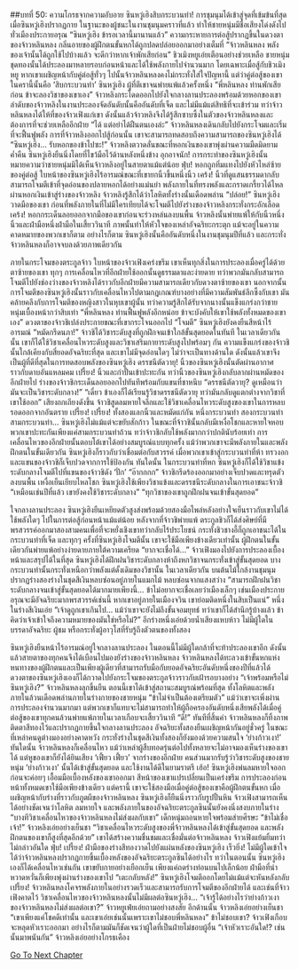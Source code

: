 ##บทที่ 50: ความโกรธจากความอับอาย
ซินหวู่เฮิงสิบกระบวนท่า!
การชุมนุมได้เข้าสู่จุดที่เข้มข้นที่สุดเมื่อซินหวู่เฮิงปรากฏกาย ในฐานะของผู้ชนะในงานชุมนุมคราวที่แล้ว ทำให้ชายหนุ่มมีชื่อเสียงโด่งดังไปทั่วเมืองประกายอรุณ
“ซินหวู่เฮิง ข้ารอเวลานี้มานานแล้ว” ความกระหายการต่อสู้ปรากฏขึ้นในดวงตาของจ้าวหลินหลง กลิ่นอายของผู้ฝึกตนขั้นหกได้ถูกปลดปล่อยออกมาอย่างเต็มที่
“จ้าวหลินหลง พลังของเจ้านั้นได้ถูกใช้ไปบ้างแล้ว จะดีกว่าหากเจ้าพักเสียก่อน” ชิวเมิงหยูเอ่ยเตือนอย่างช่วยเหลือ
ชายหนุ่มชุดทองนั้นได้ประลองมาหลายรอบก่อนหน้าและได้ใช้พลังกายไปจำนวนมาก โดยเฉพาะเมื่อสู้กับชิวเมิงหยู หากเขาเผชิญหน้ากับคู่ต่อสู้ทั่วๆ ไปนั้นจ้าวหลินหลงคงไม่กระทั่งใส่ใจปัญหานี้ แต่ว่าคู่ต่อสู้ของเขาในครานี้นั้นคือ ‘สิบกระบวนท่า’ ซินหวู่เฮิง ผู้ที่ตีเขาจนพ่ายแพ้แล้วครั้งหนึ่ง
“พี่หลินหลง ท่านพักเสียก่อน ข้าจะลองวิชาของเขาเอง” จ้าวหลิงกระโดดออกไปยังใจกลางลานประลองพร้อมด้วยหอกของเขา
ลำดับของจ้าวหลิงในงานประลองจัดอันดับนั้นคืออันดับที่เจ็ด และไม่มีแม้แต่สิทธิที่จะเข้าร่วม ทว่าจ้าวหลินหลงได้ให้ที่ของจ้าวเฟิงแก่เขา ดังนั้นแล้วจ้าวหลิงจึงได้รู้สึกซาบซึ้งในตัวของจ้าวหลินหลงและต้องการที่จะช่วยเหลืออีกฝ่าย
“ได้ แต่อย่าได้ฝืนตนเองล่ะ” จ้าวหลินหลงเดินกลับไปยังกระโจมและเริ่มที่จะฟื้นฟูพลัง
การที่จ้าวหลิงออกไปสู้ก่อนนั้น เขาจะสามารถทดสอบถึงความสามารถของซินหวู่เฮิงได้
“ซินหวู่เฮิง… รับหอกของข้าไปซะ!” จ้าวหลิงตวาดลั่นขณะที่หอกเงินของเขาพุ่งผ่านความมืดมิดยามค่ำคืน
ซินหวู่เฮิงยืนนิ่งโดยที่ไขว้มือไว้ด้านหลังหนึ่งข้าง
อุกอาจนัก!
การกระทำของซินหวู่เฮิงนั้นหมายความว่าชายหนุ่มมิได้เห็นจ้าวหลิงอยู่ในสายตาแม้แต่น้อย
ฟุ่บ!
หอกถูกทิ่มแทงไปยังหัวไหล่ซ้ายของคู่ต่อสู้ ใบหน้าของซินหวู่เฮิงไร้อารมณ์ขณะที่เขายกนิ้วขึ้นหนึ่งนิ้ว
เคร้ง!
นิ้วที่ดูแสนธรรมดากลับสามารถโจมตีเข้าที่จุดอ่อนของปลายหอกได้อย่างแม่นยำ พลังภายในที่ทรงพลังและกราดเกรี้ยวได้ไหลผ่านหอกเงินเข้าสู่ร่างของจ้าวหลิง
จ้าวหลิงรู้สึกได้ว่าโลหิตทั้งร่างนั้นเดือดพล่าน
“ปล่อย!”
ซินหวู่เฮิงวาดมือของเขา ก่อนที่พลังภายในที่ไม่มีใครเทียบได้จะโจมตีไปยังร่างของจ้าวหลิงกระทั่งกระอักเลือด
เคร้ง!
หอกกระเด็นลอยออกจากมือของเขาก่อนจะร่วงหล่นลงบนพื้น
จ้าวหลิงนั้นพ่ายแพ้ให้กับนิ้วหนึ่งนิ้วและฝ่ามือหนึ่งฝ่ามือในเสี้ยววินาที ภาพนั้นทำให้หัวใจของเหล่าอัจฉริยะกระตุก แม้จะอยู่ในความคาดหมายของพวกเขาก็ตาม อย่างไรก็ตาม ซินหวู่เฮิงนั้นคืออันดับหนึ่งในงานชุมนุมปีที่แล้ว และกระทั่งจ้าวหลินหลงก็อาจจบลงด้วยภาพเดียวกัน

ภายในกระโจมของตระกูลจ้าว
ใบหน้าของจ้าวเฟิงเคร่งขรึม เขาเห็นทุกสิ่งในการประลองเมื่อครู่ได้ด้วยตาซ้ายของเขา ทุกๆ การเคลื่อนไหวที่อีกฝ่ายใช้ออกนั้นดูธรรมดาและง่ายดาย ทว่าพวกมันกลับสามารถโจมตีไปยังช่องว่างของจ้าวหลิงได้ราวกับอีกฝ่ายมีความสามารถเดียวกับดวงตาซ้ายของเขา
นอกจากนั้น การโจมตีของซินหวู่เฮิงนั้นราวกับเคลื่อนไหวไปตามกฎเกณฑ์บางอย่างที่มีความสัมพันธ์ลึกซึ้งกับเขา มันคล้ายคลึงกับการโจมตีของหญิงสาวในหุบเขาผู้นั้น ทว่าความรู้สึกได้รับจากนางนั้นแข็งแกร่งกว่าชายหนุ่มเบื้องหน้ากว่าสิบเท่า
“พี่หลินหลง ท่านฟื้นฟูพลังอีกหน่อย ข้าจะบังคับให้เขาใช้พลังทั้งหมดของเขาเอง” ดวงตาของจ้าวชิเปล่งประกายขณะที่เขากระโจนออกไป
“โจมตี” ซินหวู่เฮิงยังคงยืนสีหน้าไร้อารมณ์
“หมัดกรีดนภา!”
จ้าวชิได้วิชาระดับสูงที่ถูกฝึกจนเข้าใกล้ขั้นสุดยอดในทันที ในเวลาเดียวกันนั้น เขาก็ได้ใช้วิชาเคลื่อนไหวระดับสูงและวิชาเสริมกายาระดับสูงไปพร้อมๆ กัน
ความแข็งแกร่งของจ้าวชินั้นใกล้เคียงกับสี่ยอดอัจฉริยะที่สุด และเขาไม่มีจุดอ่อนใดๆ ไม่ว่าจะเป็นทางด้านใด ดังนั้นแล้วเขาจึงเป็นผู้ที่ดีที่สุดในการทดสอบพลังของซินหวู่เฮิง
ดรรชนีตัดวายุ!
นิ้วของซินหวู่เฮิงนั้นตัดผ่านอากาศราวกับดาบอันแหลมคม
เปรี้ยง!
นิ้วและกำปั้นเข้าปะทะกัน ทว่านิ้วของซินหวู่เฮิงกลับลากผ่านหมัดของอีกฝ่ายไป
ร่างของจ้าวชิกระเด็นลอยออกไปทันทีพร้อมกับแขนที่ชาหนึบ
“ดรรชนีตัดวายุ? ดูเหมือนว่ามันจะเป็นวิชาระดับกลาง!”
“เดี๋ยว ข้าเองก็ได้เรียนรู้วิชาดรรชนีตัดวายุ ทว่ามันกลับดูแตกต่างจากวิชาที่เขาใช้ออก”
เสียงถกเถียงดังขึ้น
จ้าวชิสูดลมหายใจลึกและใช้วิชาเคลื่อนไหวระดับสูงของเขาในการหลบรอดออกจากอันตราย
เปรี้ยง! เปรี้ยง!
ทั้งสองแลกนิ้วและหมัดแก่กัน
หนึ่งกระบวนท่า สองกระบวนท่า สามกระบวนท่า…
ซินหวู่เฮิงไม่แม้แต่จะขยับสักก้าว ในขณะที่จ้าวชินั้นกลับมีเหงื่อโชกและหายใจหอบ พวกเขาปะทะกันเพียงแค่สามกระบวนท่าถ้วน ทว่าจ้าวชิกลับใช้พลังมากกว่าปกตินับร้อยเท่า การเคลื่อนไหวของอีกฝ่ายนั้นตอบโต้เขาได้อย่างสมบูรณ์แบบทุกครั้ง
แม้ว่าพวกเขาจะมีพลังภายในและพลังฝึกตนในขั้นเดียวกัน ซินหวู่เฮิงก็ราวกับว่าเชื่อมต่อกับสวรรค์
เมื่อพวกเขาเข้าสู่กระบวนท่าที่ห้า ทรวงอกและแขนของจ้าวชิก็เจ็บปวดจากการใช้ป้องกัน
ทันใดนั้น ในกระบวนท่าที่หก ซินหวู่เฮิงก็ได้ใช้วิชาแข้งระดับกลางโจมตีไปที่แขนของจ้าวชิดัง ‘ปั่ก’
“อ๊ากกกก”
จ้าวชิกรีดร้องออกมาอย่างเจ็บปวดและทรุดตัวลงบนพื้น เหงื่อเย็นเยียบไหลโชก
ซินหวู่เฮิงใช้เพียงวิชาแข้งและดรรชนีระดับกลางในการเอาชนะจ้าวชิ
“เหมือนเช่นปีที่แล้ว เขายังคงใช้วิชาระดับกลาง”
“ทุกวิชาของเขาถูกฝึกฝนจนเข้าขั้นสุดยอด”

ใจกลางลานประลอง
ซินหวู่เฮิงยืนเหยียดตัวสูงส่งพร้อมด้วยสองมือไพล่หลังอย่างใจเย็นราวกับเขาไม่ได้ใช้พลังใดๆ ไปในการต่อสู้ก่อนหน้าแม้แต่น้อย หลังจากที่จ้าวชิพ่ายแพ้ ตระกูลชิวก็ได้ส่งศิษย์ที่มีพรสวรรค์ออกมาสองสามคนเพื่อที่จะหยั่งเชิงเขาทว่ากลับไร้ประโยชน์ กระทั่งชิวชางอี้ก็ถูกเอาชนะได้ในกระบวนท่าที่เจ็ด และทุกๆ ครั้งที่ซินหวู่เฮิงโจมตีนั้น เขาจะใช้มือเพียงข้างเดียวเท่านั้น
ผู้ฝึกตนในขั้นเดียวกันพ่ายแพ้อย่างง่ายดายภายใต้ความเครียด
“ยากจะเชื่อได้…” จ้าวเฟิงมองไปยังการประลองเบื้องหน้าและสรุปได้ในที่สุด
ซินหวู่เฮิงได้ฝึกฝนวิชาระดับกลางห้าถึงหกวิชาจนกระทั่งเข้าสู่ขั้นสุดยอด บางกระบวนท่านั้นกระทั่งเหนือกว่าพลังแต่ดั้งเดิมของวิชานั้น
ในเวลาเดียวกัน
บนต้นไม้ใกล้งานชุมนุมปรากฏร่างสองร่างในชุดสีเงินหลบซ่อนอยู่ภายในแมกไม้ หลบซ่อนจากแสงสว่าง
“สามารถฝึกฝนวิชาระดับกลางจนเข้าสู่ขั้นสุดยอดได้มากมายเพียงนี้… ข้าไม่อยากจะเชื่อเลยว่าเมืองเล็กๆ เช่นเมืองประกายอรุณจะมีอัจฉริยะมากพรสวรรค์เช่นนี้ หากเขาอยู่ภายในเมืองจวิน เขาย่อมติดหนึ่งในสิบเป็นแน่” หนึ่งในร่างสีเงินเอ่ย
“เจ้าดูถูกเขาเกินไป… แม้ว่าเขาจะยังไม่ถึงขั้นจอมยุทธ์ ทว่าเขาก็ได้สำนึกรู้บ้างแล้ว ข้าคิดว่าเจ้าเข้าใจถึงความหมายของมันใช่หรือไม่?” อีกร่างหนึ่งเอ่ยด้วยน้ำเสียงแหบห้าว
ไม่มีผู้ใดในบรรดาอัจฉริยะ ผู้ชม หรือกระทั่งผู้อาวุโสที่รับรู้ถึงตัวตนของทั้งสอง

ซินหวู่เฮิงยืนหน้าไร้อารมณ์อยู่ใจกลางลานประลอง ในตอนนี้ไม่มีผู้ใดกล้าที่จะท้าประลองเขาอีก ดังนั้นแล้วสายตาของทุกคนจึงได้เบือนไปมองยังร่างของจ้าวหลินหลง
จ้าวหลินหลงได้ทะลวงเข้าขั้นหกแห่งหนทางของผู้ฝึกตนและเป็นเพียงผู้เดียวที่สามารถรับมือกับยอดอัจฉริยะอันดับหนึ่งของปีที่แล้วได้ ดวงตาของซินหวู่เฮิงเองก็ได้กวาดไปยังกระโจมของตระกูลจ้าวราวกับเฝ้ารอบางอย่าง
“เจ้าพร้อมหรือไม่ ซินหวู่เฮิง?” จ้าวหลินหลงลุกขึ้นยืน ตอนนี้เขาได้เข้าสู่สถานะสมบูรณ์พร้อมที่สุด ทั้งโลหิตและพลังภายในล้วนเดือดพล่านภายในร่างกายของชายหนุ่ม
“ข้าไม่จำเป็นต้องเตรียมตัว” แม้ว่าเขาจะเพิ่งผ่านการประลองจำนวนมากมา แต่พวกเขาก็แทบจะไม่สามารถทำให้ผู้ถือครองอันดับหนึ่งเสียพลังได้เมื่อคู่ต่อสู้ของเขาทุกคนล้วนพ่ายแพ้ภายในเวลาเกือบจะเสี้ยววินาที
“ดี!” ทันทีที่สิ้นคำ จ้าวหลินหลงก็ทิ้งภาพติดตาสีทองไว้และปรากฏกายขึ้นใจกลางลานประลอง
อัจฉริยะทั้งสองยืนเผชิญหน้ากันอยู่ชั่วครู่ ในขณะที่เหล่าคนดูต่างมองอย่างคาดหวัง กระทั่งร่างในชุดสีเงินทั้งสองก็ยังมองด้วยความสนใจ
‘ย่างก้าวเงา!’
ทันใดนั้น จ้าวหลินหลงก็เคลื่อนไหว แม้ว่าเหล่าผู้สืบทอดรุ่นต่อไปทั้งหลายจะไม่อาจมองเห็นร่างของเขาได้ แต่หูของเขาก็ยังได้ยินเสียง ‘เฟี้ยว เฟี้ยว’ จากร่างของอีกฝ่าย คนส่วนมากรับรู้ว่าวิชาระดับสูงของชายหนุ่ม ‘ย่างก้าวเงา’ นั้นได้เข้าสู่ขั้นสุดยอด และใช้งานได้ดีในยามราตรี
เฮ้อ!
ซินหวู่เฮิงพ่นลมหายใจออกก่อนจะค่อยๆ เอื้อมมือเบื้องหลังของเขาออกมา สีหน้าของเขาแปรเปลี่ยนเป็นเคร่งขรึม การประลองก่อนหน้าทั้งหมดเขาใช้มือเพียงข้างเดียว แต่ครานี้ เขาจะใช้สองมือเมื่อคู่ต่อสู้ของเขาคือผู้ฝึกตนขั้นหก
เมื่อเผชิญหน้ากับร่างที่ราวกับภูตผีของจ้าวหลินหลง ซินหวู่เฮิงก็ยืนนิ่งราวกับรูปปั้นหิน จ้าวเฟิงสามารถเห็นได้อย่างชัดเจนว่าโลหิต ลมหายใจ และพลังภายในของอัจฉริยะตระกูลซินนั้นยังคงนิ่งสงบภายในร่าง
“บางทีวิชาเคลื่อนไหวของจ้าวหลินหลงไม่ส่งผลกับเขา” เด็กหนุ่มถอนหายใจพร้อมส่ายศีรษะ
“ข้าไม่เชื่อเจ้า!” จ้าวหลิงเอ่ยอย่างเย็นชา
“วิชาเคลื่อนไหวระดับสูงของพี่จ้าวหลินหลงได้เข้าสู่ขั้นสุดยอด และพลังฝึกตนของเขาก็สูงที่สุดอีกด้วย”
เขาได้สร้างความชื่นชมและเชื่อมั่นต่อจ้าวหลินหลง จ้าวเฟิงแย้มยิ้มทว่าไม่กล่าวอันใด
ฟุ่บ! เปรี้ยง!
ฝ่ามือของร่างสีทองวาดไปยังแผ่นหลังของซินหวู่เฮิง
เร็วยิ่ง!
ไม่มีผู้ใดเข้าใจได้ว่าจ้าวหลินหลงปรากฏกายขึ้นเบื้องหลังของอัจฉริยะตระกูลซินได้อย่างไร ทว่าในตอนนั้น ซินหวู่เฮิงเองก็ได้เคลื่อนไหวเช่นกัน เขาขยับกายอย่างเยือกเย็น เพียงแค่ถดร่างท่อนบนไปเล็กน้อย ฝ่ามือที่น่าหวาดหวั่นก็เพียงพุ่งผ่านร่างของเขาไป
“เตะกลับหลัง!”
ซินหวู่เฮิงโจมตีออกโดยไม่แม้แต่จะหันหลังกลับ
เปรี้ยง!
จ้าวหลินหลงโคจรพลังภายในอย่างรวดเร็วและสามารถรับการโจมตีของอีกฝ่ายได้ และเช่นที่จ้าวเฟิงคาดไว้ วิชาเคลื่อนไหวของจ้าวหลินหลงนั้นไม่มีผลต่อซินหวู่เฮิง…
“เจ้ารู้ได้อย่างไรว่าย่างก้าวเงาของจ้าวหลินหลงไม่ส่งผลต่อเขา?” จ้าวหยูเฟ่ยเอ่ยถามอย่างสงสัย
อีกด้านนั้น จ้าวหลิงเอ่ยอย่างเย็นชา
“เขาเพียงแค่โชคดีเท่านั้น และเขาเอ่ยเช่นนั้นเพราะเขาไม่ชอบพี่หลินหลง”
ข้าไม่ชอบเขา?
จ้าวเฟิงเกือบจะหลุดหัวเราะออกมา อย่างไรก็ตามมันก็ชัดเจนว่าผู้ใดที่เป็นฝ่ายไม่ชอบผู้อื่น
“เจ้าหัวเราะอันใด!? เช่นนั้นมาพนันกัน” จ้าวหลิงเอ่ยอย่างโกรธเคือง


[Go To Next Chapter]( ./51.md)
